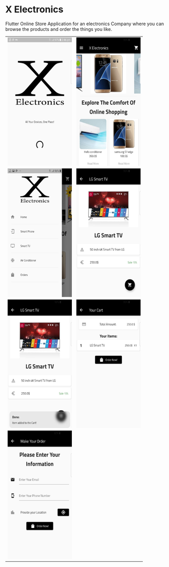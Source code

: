 # X Electronics

Flutter Online Store Application for an electronics Company where you can browse the products and order the things you like.
 

<table>
<tr>
<td>
<img width="200" height ="400" src="https://raw.githubusercontent.com/majdkurdi/x_electroics/main/Screenshots/1.jpg"/>
</td>
<td>
<img width="200" height ="400" src="https://raw.githubusercontent.com/majdkurdi/x_electroics/main/Screenshots/2.jpg"/>
</td>
</tr>


<tr>
<td>
<img width="200" height ="400" src="https://raw.githubusercontent.com/majdkurdi/x_electroics/main/Screenshots/3.jpg"/>
</td>
<td>
<img width="200" height ="400" src="https://raw.githubusercontent.com/majdkurdi/x_electroics/main/Screenshots/4.jpg"/>
</td>
</tr>

<tr>
<td>
<img width="200" height ="400" src="https://raw.githubusercontent.com/majdkurdi/x_electroics/main/Screenshots/5.jpg"/>
</td>
<td>
<img width="200" height ="400" src="https://raw.githubusercontent.com/majdkurdi/x_electroics/main/Screenshots/6.jpg"/>
</td>
</tr>


<tr>
<td>
<img width="200" height ="400" src="https://raw.githubusercontent.com/majdkurdi/x_electroics/main/Screenshots/7.jpg"/>
</td>

</tr>
</table>
